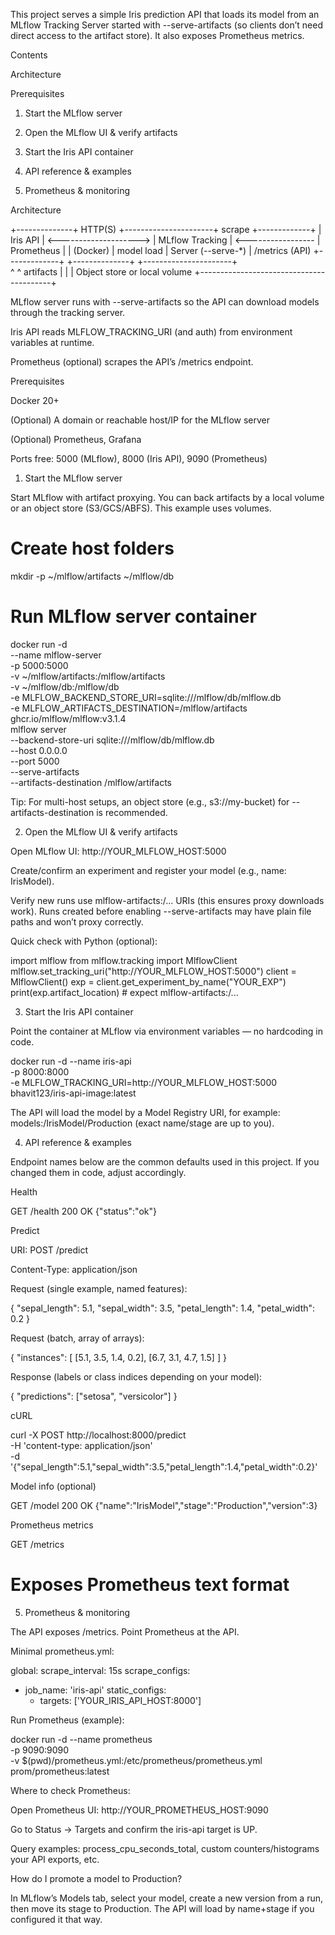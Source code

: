 This project serves a simple Iris prediction API that loads its model from an MLflow Tracking Server started with --serve-artifacts (so clients don’t need direct access to the artifact store). It also exposes Prometheus metrics.

Contents

Architecture

Prerequisites

1) Start the MLflow server

2) Open the MLflow UI & verify artifacts

3) Start the Iris API container

4) API reference & examples

5) Prometheus & monitoring


Architecture

+--------------+         HTTP(S)         +----------------------+       scrape       +-------------+
|  Iris API    |  <--------------------> |  MLflow Tracking     | <----------------- | Prometheus  |
|  (Docker)    |        model load       |  Server (--serve-*)  |   /metrics (API)   +-------------+
+--------------+                         +----------------------+                   
       ^                                         ^  artifacts
       |                                         |
       |                             Object store or local volume
       +-----------------------------------------+

MLflow server runs with --serve-artifacts so the API can download models through the tracking server.

Iris API reads MLFLOW_TRACKING_URI (and auth) from environment variables at runtime.

Prometheus (optional) scrapes the API’s /metrics endpoint.

Prerequisites

Docker 20+

(Optional) A domain or reachable host/IP for the MLflow server

(Optional) Prometheus, Grafana

Ports free: 5000 (MLflow), 8000 (Iris API), 9090 (Prometheus)

1) Start the MLflow server

Start MLflow with artifact proxying. You can back artifacts by a local volume or an object store (S3/GCS/ABFS). This example uses volumes.

# Create host folders
mkdir -p ~/mlflow/artifacts ~/mlflow/db

# Run MLflow server container
docker run -d \
  --name mlflow-server \
  -p 5000:5000 \
  -v ~/mlflow/artifacts:/mlflow/artifacts \
  -v ~/mlflow/db:/mlflow/db \
  -e MLFLOW_BACKEND_STORE_URI=sqlite:///mlflow/db/mlflow.db \
  -e MLFLOW_ARTIFACTS_DESTINATION=/mlflow/artifacts \
  ghcr.io/mlflow/mlflow:v3.1.4 \
  mlflow server \
    --backend-store-uri sqlite:///mlflow/db/mlflow.db \
    --host 0.0.0.0 \
    --port 5000 \
    --serve-artifacts \
    --artifacts-destination /mlflow/artifacts

Tip: For multi-host setups, an object store (e.g., s3://my-bucket) for --artifacts-destination is recommended.

2) Open the MLflow UI & verify artifacts

Open MLflow UI: http://YOUR_MLFLOW_HOST:5000

Create/confirm an experiment and register your model (e.g., name: IrisModel).

Verify new runs use mlflow-artifacts:/... URIs (this ensures proxy downloads work). Runs created before enabling --serve-artifacts may have plain file paths and won’t proxy correctly.

Quick check with Python (optional):

import mlflow
from mlflow.tracking import MlflowClient
mlflow.set_tracking_uri("http://YOUR_MLFLOW_HOST:5000")
client = MlflowClient()
exp = client.get_experiment_by_name("YOUR_EXP")
print(exp.artifact_location)  # expect mlflow-artifacts:/...

3) Start the Iris API container

Point the container at MLflow via environment variables — no hardcoding in code.

docker run -d --name iris-api \
  -p 8000:8000 \
  -e MLFLOW_TRACKING_URI=http://YOUR_MLFLOW_HOST:5000 \
  bhavit123/iris-api-image:latest

The API will load the model by a Model Registry URI, for example: models:/IrisModel/Production (exact name/stage are up to you).

4) API reference & examples

Endpoint names below are the common defaults used in this project. If you changed them in code, adjust accordingly.

Health

GET /health
200 OK
{"status":"ok"}

Predict

URI: POST /predict

Content-Type: application/json

Request (single example, named features):

{
  "sepal_length": 5.1,
  "sepal_width": 3.5,
  "petal_length": 1.4,
  "petal_width": 0.2
}

Request (batch, array of arrays):

{
  "instances": [
    [5.1, 3.5, 1.4, 0.2],
    [6.7, 3.1, 4.7, 1.5]
  ]
}

Response (labels or class indices depending on your model):

{
  "predictions": ["setosa", "versicolor"]
}

cURL

curl -X POST http://localhost:8000/predict \
  -H 'content-type: application/json' \
  -d '{"sepal_length":5.1,"sepal_width":3.5,"petal_length":1.4,"petal_width":0.2}'

Model info (optional)

GET /model
200 OK
{"name":"IrisModel","stage":"Production","version":3}

Prometheus metrics

GET /metrics
# Exposes Prometheus text format

5) Prometheus & monitoring

The API exposes /metrics. Point Prometheus at the API.

Minimal prometheus.yml:

global:
  scrape_interval: 15s
scrape_configs:
  - job_name: 'iris-api'
    static_configs:
      - targets: ['YOUR_IRIS_API_HOST:8000']

Run Prometheus (example):

docker run -d --name prometheus \
  -p 9090:9090 \
  -v $(pwd)/prometheus.yml:/etc/prometheus/prometheus.yml \
  prom/prometheus:latest

Where to check Prometheus:

Open Prometheus UI: http://YOUR_PROMETHEUS_HOST:9090

Go to Status → Targets and confirm the iris-api target is UP.

Query examples: process_cpu_seconds_total, custom counters/histograms your API exports, etc.


How do I promote a model to Production?

In MLflow’s Models tab, select your model, create a new version from a run, then move its stage to Production. The API will load by name+stage if you configured it that way.
